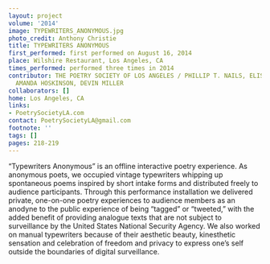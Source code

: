 ```yaml
---
layout: project
volume: '2014'
image: TYPEWRITERS_ANONYMOUS.jpg
photo_credit: Anthony Christie
title: TYPEWRITERS ANONYMOUS
first_performed: first performed on August 16, 2014
place: Wilshire Restaurant, Los Angeles, CA
times_performed: performed three times in 2014
contributor: THE POETRY SOCIETY OF LOS ANGELES / PHILLIP T. NAILS, ELISABETH S. NAILS,
  AMANDA HOSKINSON, DEVIN MILLER
collaborators: []
home: Los Angeles, CA
links:
- PoetrySocietyLA.com
contact: PoetrySocietyLA@gmail.com
footnote: ''
tags: []
pages: 218-219
---
```


“Typewriters Anonymous” is an offline interactive poetry experience. As anonymous poets, we occupied vintage typewriters whipping up spontaneous poems inspired by short intake forms and distributed freely to audience participants. Through this performance installation we delivered private, one-on-one poetry experiences to audience members as an anodyne to the public experience of being “tagged” or “tweeted,” with the added benefit of providing analogue texts that are not subject to surveillance by the United States National Security Agency. We also worked on manual typewriters because of their aesthetic beauty, kinesthetic sensation and celebration of freedom and privacy to express one’s self outside the boundaries of digital surveillance.
